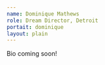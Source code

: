 ```yaml
---
name: Dominique Mathews
role: Dream Director, Detroit 
portait: dominique
layout: plain
---
```


Bio coming soon!